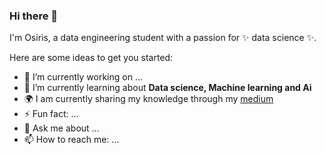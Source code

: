 ### Hi there 👋

I'm Osiris, a data engineering student with a passion for ✨ data science ✨.

Here are some ideas to get you started:

- 🔭 I’m currently working on ...
- 🌱 I’m currently learning about **Data science, Machine learning and Ai**
- 🌍 I am currently sharing my knowledge through my [medium](https://medium.com/@osiriscs)
- ⚡ Fun fact: ...
- 💬 Ask me about ...
- 📫 How to reach me: ...


